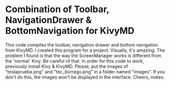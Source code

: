 # Combination of Toolbar, NavigationDrawer & BottomNavigation for KivyMD
This code compiles the toolbar, navigation drawer and bottom navigation from KivyMD.
I created this program for a project.
Visually, it's amazing. 
The problem I found is that the way the ScreenManager works is different from the 'normal' Kivy.
Be careful of that. 
In order for this code to work, previously install Kivy & KivyMD.
Please, put the images of "teslaprueba.png" and "tec_borrego.png" in a folder named "images". 
If you don't do this, the images won't be displayed in the interface.
Cheers, mates.
